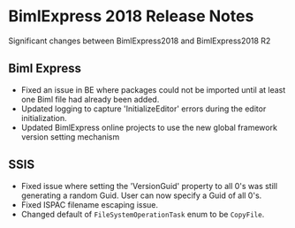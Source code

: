 # BimlExpress 2018 Release Notes

Significant changes between BimlExpress2018 and BimlExpress2018 R2

## Biml Express

* Fixed an issue in BE where packages could not be imported until at least one Biml file had already been added.
* Updated logging to capture 'InitializeEditor' errors during the editor initialization. 
* Updated BimlExpress online projects to use the new global framework version setting mechanism

## SSIS

* Fixed issue where setting the 'VersionGuid' property to all 0's was still generating a random Guid. User can now specify a Guid of all 0's. 
* Fixed ISPAC filename escaping issue.
* Changed default of `FileSystemOperationTask` enum to be `CopyFile`.

